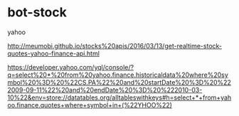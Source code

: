 # bot-stock

yahoo

http://meumobi.github.io/stocks%20apis/2016/03/13/get-realtime-stock-quotes-yahoo-finance-api.html

https://developer.yahoo.com/yql/console/?q=select%20*%20from%20yahoo.finance.historicaldata%20where%20symbol%20%3D%20%22CS.PA%22%20and%20startDate%20%3D%20%222009-09-11%22%20and%20endDate%20%3D%20%222010-03-10%22&env=store://datatables.org/alltableswithkeys#h=select+*+from+yahoo.finance.quotes+where+symbol+in+(%22YHOO%22)